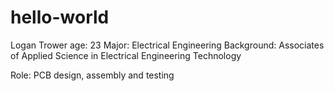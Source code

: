 # hello-world
Logan Trower
age: 23
Major: Electrical Engineering
Background: Associates of Applied Science in Electrical Engineering Technology

Role: PCB design, assembly and testing

